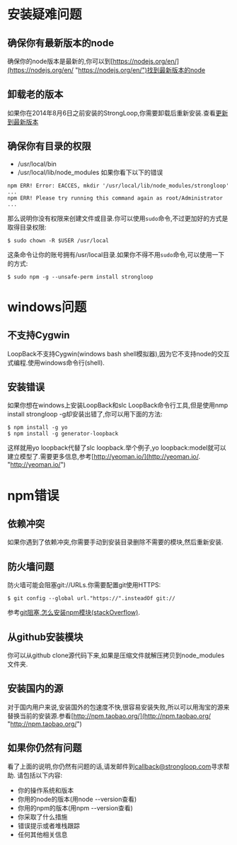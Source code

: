 # 安装疑难问题
## 确保你有最新版本的node
确保你的node版本是最新的,你可以到[https://nodejs.org/en/](https://nodejs.org/en/ "https://nodejs.org/en/")找到最新版本的node

## 卸载老的版本
如果你在2014年8月6日之前安装的StrongLoop,你需要卸载后重新安装.查看[更新到最新版本](updateLastedVersion.md)

## 确保你有目录的权限
- /usr/local/bin 
- /usr/local/lib/node_modules
如果你看下以下的错误
```shell
npm ERR! Error: EACCES, mkdir '/usr/local/lib/node_modules/strongloop'
...
npm ERR! Please try running this command again as root/Administrator
...
```
那么说明你没有权限来创建文件或目录.你可以使用`sudo`命令,不过更加好的方式是取得目录权限:
```shell
$ sudo chown -R $USER /usr/local
```
这条命令让你的账号拥有/usr/local目录.如果你不得不用`sudo`命令,可以使用一下的方式:
```shell
$ sudo npm -g --unsafe-perm install strongloop
```

# windows问题
## 不支持Cygwin
LoopBack不支持Cygwin(windows bash shell模拟器),因为它不支持node的交互式编程.使用windows命令行(shell).

## 安装错误
如果你想在windows上安装LoopBack和slc LoopBack命令行工具,但是使用nmp install strongloop -g却安装出错了,你可以用下面的方法:
```shell
$ npm install -g yo
$ npm install -g generator-loopback
```
这样就用yo loopback代替了slc loopback.举个例子,yo loopback:model就可以建立模型了.需要更多信息,参考[http://yeoman.io/](http://yeoman.io/. "http://yeoman.io/")

# npm错误
## 依赖冲突
如果你遇到了依赖冲突,你需要手动到安装目录删除不需要的模块,然后重新安装.

## 防火墙问题
防火墙可能会阻塞git://URLs.你需要配置git使用HTTPS:
```shell
$ git config --global url."https://".insteadOf git://
```
参考[git阻塞,怎么安装npm模块(stackOverflow)](http://stackoverflow.com/questions/15903275/git-is-blocked-how-to-install-npm-modules "http://stackoverflow.com/questions/15903275/git-is-blocked-how-to-install-npm-modules").

## 从github安装模块
你可以从github clone源代码下来,如果是压缩文件就解压拷贝到node_modules文件夹.

## 安装国内的源
对于国内用户来说,安装国外的包速度不快,很容易安装失败,所以可以用淘宝的源来替换当前的安装源.参看[http://npm.taobao.org/](http://npm.taobao.org/ "http://npm.taobao.org/")

## 如果你仍然有问题
看了上面的说明,你仍然有问题的话,请发邮件到[callback@strongloop.com](callback@strongloop.com)寻求帮助.
请包括以下内容:
- 你的操作系统和版本
- 你用的node的版本(用node --version查看)
- 你用的npm的版本(用npm --version查看)
- 你采取了什么措施
- 错误提示或者堆栈跟踪
- 任何其他相关信息